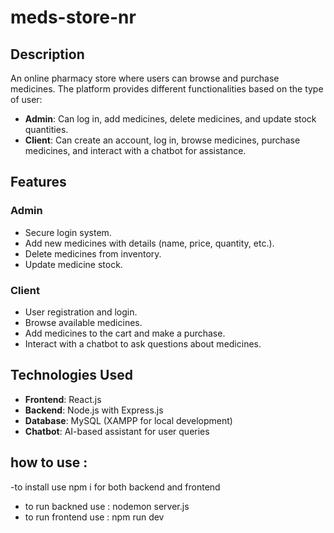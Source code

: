 # meds-store-nr

## Description
An online pharmacy store where users can browse and purchase medicines. The platform provides different functionalities based on the type of user:
- **Admin**: Can log in, add medicines, delete medicines, and update stock quantities.
- **Client**: Can create an account, log in, browse medicines, purchase medicines, and interact with a chatbot for assistance.

## Features
### Admin
- Secure login system.
- Add new medicines with details (name, price, quantity, etc.).
- Delete medicines from inventory.
- Update medicine stock.

### Client
- User registration and login.
- Browse available medicines.
- Add medicines to the cart and make a purchase.
- Interact with a chatbot to ask questions about medicines.

## Technologies Used
- **Frontend**: React.js
- **Backend**: Node.js with Express.js
- **Database**: MySQL (XAMPP for local development)
- **Chatbot**: AI-based assistant for user queries

## how to use : 
-to install use npm i for both backend and frontend
- to run backned use : nodemon server.js
- to run frontend use : npm run dev 
